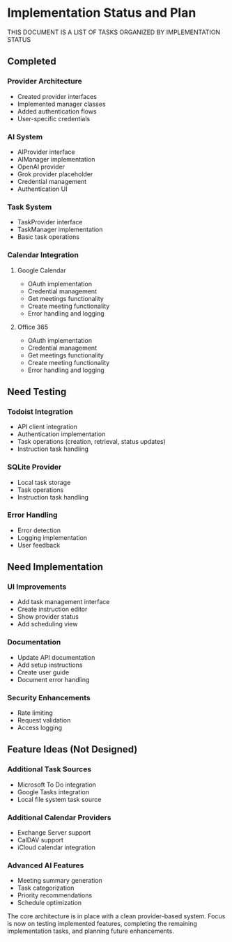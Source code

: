 # Implementation Status and Plan

THIS DOCUMENT IS A LIST OF TASKS ORGANIZED BY IMPLEMENTATION STATUS

## Completed

### Provider Architecture
- Created provider interfaces
- Implemented manager classes
- Added authentication flows
- User-specific credentials

### AI System
- AIProvider interface
- AIManager implementation
- OpenAI provider
- Grok provider placeholder
- Credential management
- Authentication UI

### Task System
- TaskProvider interface
- TaskManager implementation
- Basic task operations

### Calendar Integration
1. Google Calendar
   - OAuth implementation
   - Credential management
   - Get meetings functionality
   - Create meeting functionality
   - Error handling and logging

2. Office 365
   - OAuth implementation
   - Credential management
   - Get meetings functionality
   - Create meeting functionality
   - Error handling and logging

## Need Testing

### Todoist Integration
- API client integration
- Authentication implementation
- Task operations (creation, retrieval, status updates)
- Instruction task handling

### SQLite Provider
- Local task storage
- Task operations
- Instruction task handling

### Error Handling
- Error detection
- Logging implementation
- User feedback

## Need Implementation

### UI Improvements
- Add task management interface
- Create instruction editor
- Show provider status
- Add scheduling view

### Documentation
- Update API documentation
- Add setup instructions
- Create user guide
- Document error handling

### Security Enhancements
- Rate limiting
- Request validation
- Access logging

## Feature Ideas (Not Designed)

### Additional Task Sources
- Microsoft To Do integration
- Google Tasks integration
- Local file system task source

### Additional Calendar Providers
- Exchange Server support
- CalDAV support
- iCloud calendar integration

### Advanced AI Features
- Meeting summary generation
- Task categorization
- Priority recommendations
- Schedule optimization

The core architecture is in place with a clean provider-based system. Focus is now on testing implemented features, completing the remaining implementation tasks, and planning future enhancements.